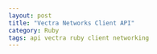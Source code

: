 ```yaml
---
layout: post
title: "Vectra Networks Client API"
category: Ruby
tags: api vectra ruby client networking 
---
```

